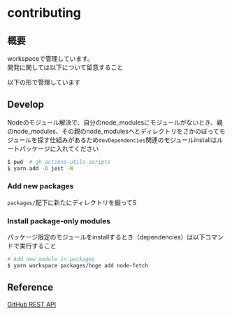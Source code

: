 # contributing

## 概要

workspaceで管理しています。  
開発に関しては以下について留意すること

以下の形で管理しています

## Develop

Nodeのモジュール解決で、自分のnode_modulesにモジュールがないとき、親のnode_modules、その親のnode_modulesへとディレクトリをさかのぼってモジュールを探す仕組みがあるため`devDependencies`関連のモジュールinstallはルートパッケージに入れてください

```sh
$ pwd  # gh-actions-utils-scripts
$ yarn add -D jest -W
```

### Add new packages

`packages/`配下に新たにディレクトリを掘ってS

### Install package-only modules

パッケージ限定のモジュールをinstallするとき（dependencies）は以下コマンドで実行すること

```sh
# Add new module in packages
$ yarn workspace packages/hoge add node-fetch
```

## Reference
[GitHub REST API](https://docs.github.com/ja/rest/repos/repos?apiVersion=2022-11-28#get-a-repository)